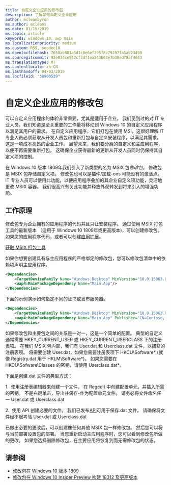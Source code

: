 ```yaml
---
title: 自定义企业应用的修改包
description: 了解如何自定义企业应用
author: mcleanbyron
ms.author: mcleans
ms.date: 01/15/2019
ms.topic: article
keywords: windows 10，uwp msix
ms.localizationpriority: medium
ms.custom: RS5, seodec18
ms.openlocfilehash: 7650ab881a3d1c8e6ef295f8c79297fa5ab23498
ms.sourcegitcommit: 92e034ce942cf3df1ea243b03e7b38ed78af4d43
ms.translationtype: MT
ms.contentlocale: zh-CN
ms.lasthandoff: 04/03/2019
ms.locfileid: "58900539"
---
```

# <a name="customize-your-enterprise-apps-with-modification-packages"></a>自定义企业应用的修改包 

可以自定义应用程序的体验非常重要，尤其是适用于企业。 我们见到过的对 IT 专业人员，我们知道是至关重要的工作量将移动到 Windows 10 的自定义应用程序以满足其用户的需求。 在自定义应用程序，它们打包在使用 MSI，这很好理解 IT 专业人员必须获取从开发人员包和重新打包与自定义安装程序，以满足其需求。 这是一项成本高昂的企业工作。 展望未来，我们要分离的自定义和主应用程序，以便不再需要重新打包。 这确保企业获得最新的更新从开发人员同时仍保持其自定义项的控制。

在 Windows 10 版本 1809年我们引入了新类型的名为 MSIX 包*修改包*。 修改包是 MSIX 包存储自定义项。 修改包也可以是插件/加载-ons 可能没有的激活点。 IT 专业人员可以使用此功能，以便应用程序叠加的其企业自定义项功能，灵活地更改 MSIX 容器。 我们很高兴有关此功能并释放外观转发到将来引入的增强功能。 

## <a name="how-it-works"></a>工作原理

修改包专为企业拥有的应用程序的代码并且只让安装程序。 通过使用 MSIX 打包工具的最新版本 （适用于 Windows 10 1809年或更高版本)，可以创建修改包。 如果您的应用程序代码，或者可以创建[应用扩展](https://docs.microsoft.com/windows/uwp/launch-resume/how-to-create-an-extension)。 

<div class="nextstepaction"><p><a class="x-hidden-focus" href="https://www.microsoft.com/en-us/p/msix-packaging-tool/9n5lw3jbcxkf" data-linktype="external">获取 MSIX 打包工具</a></p></div>

如果你想要创建具有与主应用程序的严格绑定的修改包，您可以修改包清单中的依赖项声明主应用程序。 

``` xml
<Dependencies>
    <TargetDeviceFamily Name="Windows.Desktop" MinVersion="10.0.15063.0"/>
    <uap4:MainPackageDependency Name="Main.App"/>
</Dependencies>
```

下面的示例演示如何指定不同的证书或发布服务器。

``` xml
<Dependencies>
    <TargetDeviceFamily Name="Windows.Desktop" MinVersion="10.0.15063.0"/>
    <uap4:MainPackageDependency Name="Main.App" Publisher="CN=Contoso, C=US" />
</Dependencies>

```

如果修改包和主要包之间的关系是一对一，这是一个简单的配置。 典型的自定义通常需要 HKEY_CURRENT_USER 或 HKEY_CURRENT_USERCLASS 下的注册表项。 在我们 MSIX 包内部，我们有 User.dat 和 Userclass.dat 文件，以捕获的注册表项。 将需要创建 User.dat，如果您需要注册表项下 HKCU\Software\* (就像 Registry.dat 用于 HKLM\Software\*)。 如果您需要在 HKCU\Sofware\Classes 的密钥，请使用 Userclass.dat\*。 

下面是创建.dat 文件的典型方式： 

1.  使用注册表编辑器来创建一个文件。 在 Regedit 中创建配置单元，并插入所需的密钥。 不是右键单击，导出并保存-作为配置单元文件。 请务必将文件命名任一 User.dat 或 Userclass.dat

2.  使用 API 创建必要的文件。 我们已发布[API](https://msdn.microsoft.com/en-us/library/ee210773(v=vs.85).aspx)可用于保存.dat 文件。 请确保将文件经不起考验 User.dat 或 Userclass.dat

已做出必要的更改后，可以创建像任何其他 MSIX 包一样修改包。 然后您可以将与当前部署设置包的部署。 当您重新启动主应用程序时，您可以看到修改包所做的更改。 如果您选择删除修改包，在主要应用将恢复到而无需修改包的状态。 

## <a name="see-also"></a>请参阅
- [修改包在 Windows 10 版本 1809](modification-package-1809-update.md)
- [修改包在 Windows 10 Insider Preview 构建 18312 及更高版本](modification-package-insider-preview-build-18312.md)
